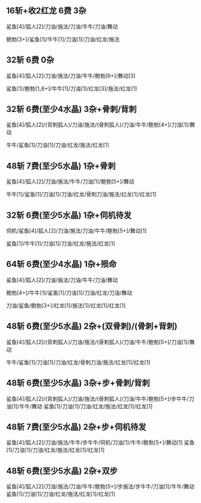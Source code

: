 ## 16斩+收2红龙 6费 3杂

鲨鱼[4]/狐人[2]/刀油/施法/刀油/牛牛/刀油/舞动

鲍勃[3+]/鲨鱼[1]/牛牛[1]/刀油[1]/刀油/红龙/施法

## 32斩 6费 0杂

鲨鱼[4]/狐人[2]/刀油/施法/刀油/牛牛/鲍勃[6+]/舞动[3]

鲨鱼[1]/鲍勃[1_6+]/牛牛[1]/刀油[1]/红龙[3]/施法/红龙[1]

## 32斩 6费(至少4水晶) 3杂+骨刺/背刺

鲨鱼[4]/狐人[2]/(背刺狐人)/刀油/施法/(骨刺狐人)/刀油/牛牛/鲍勃[4+]/刀油[1]/舞动

牛牛/鲨鱼[1]/刀油[1]/刀油/红龙/施法/红龙[1]

## 48斩 7费(至少5水晶) 1杂+骨刺

鲨鱼[4]/狐人[2]/刀油/施法/牛牛/刀油[1]/鲍勃[5+]/舞动

牛牛[1]/鲨鱼[1]/刀油[1]/刀油/红龙/骨刺刀油/施法/红龙[1]/红龙[1]

## 32斩 6费(至少5水晶) 1杂+伺机待发

伺机/鲨鱼[4]/狐人[2]/刀油/施法/刀油/牛牛/鲍勃[5+]/舞动[1]

鲨鱼[1]/牛牛[1]/刀油[1]/刀油/红龙/施法/红龙[1]

## 64斩 6费(至少4水晶) 1杂+殒命

鲨鱼[4]/狐人[2]/刀油/施法/刀油/牛牛/刀油/舞动

鲍勃[4+]/牛牛[1]/鲨鱼[1]/刀油[1]/刀油/红龙/刀油/舞动

刀油/鲨鱼/鲍勃[3+]/红龙[1]/施法[1]/红龙[1]/红龙[1]

## 48斩 6费(至少5水晶) 2杂+(双骨刺)/(骨刺+背刺)

鲨鱼[4]/狐人[2]/(背刺狐人)/刀油/施法/(骨刺狐人)/刀油/牛牛/鲍勃[5+]/刀油[1]/舞动

牛牛/鲨鱼[1]/刀油[1]/刀油/红龙/骨刺刀油/施法/红龙[1]/红龙[1]

## 48斩 6费(至少5水晶) 3杂+步+骨刺/背刺

鲨鱼[4]/狐人[2]/(背刺狐人)/刀油/施法/(骨刺狐人)/刀油/牛牛/鲍勃[5+]/步牛牛/刀油[1]/牛牛/舞动
鲨鱼[1]/刀油[1]/刀油/红龙/施法/红龙[1]/红龙[1]

## 48斩 7费(至少5水晶) 2杂+步+伺机待发

鲨鱼[4]/狐人[2]/刀油/施法/牛牛/步牛牛/伺机/刀油[1]/牛牛/鲍勃[5+]/舞动[1]
鲨鱼[1]/刀油[1]/刀油/红龙/施法/红龙[1]/红龙[1]

## 48斩 6费(至少5水晶) 2杂+双步

鲨鱼[4]/狐人[2]/刀油/施法/刀油/牛牛/鲍勃[5+]/步施法/步牛牛/刀油[1]/牛牛/舞动
鲨鱼[1]/刀油[1]/刀油/红龙/施法/红龙[1]/红龙[1]